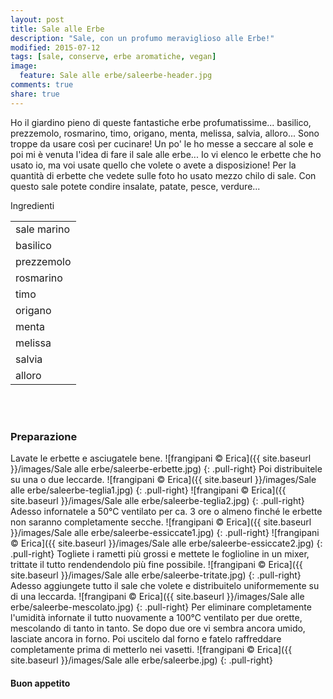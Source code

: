 ```yaml
---
layout: post
title: Sale alle Erbe
description: "Sale, con un profumo meraviglioso alle Erbe!"
modified: 2015-07-12
tags: [sale, conserve, erbe aromatiche, vegan]
image:
  feature: Sale alle erbe/saleerbe-header.jpg
comments: true
share: true
---
```


Ho il giardino pieno di queste fantastiche erbe profumatissime... basilico, prezzemolo, rosmarino, timo, origano, menta, melissa, salvia, alloro... Sono troppe da usare così per cucinare! Un po' le ho messe a seccare al sole e poi mi è venuta l'idea di fare il sale alle erbe... Io vi elenco le erbette che ho usato io, ma voi usate quello che volete o avete a disposizione! Per la quantità di erbette che vedete sulle foto ho usato mezzo chilo di sale. Con questo sale potete condire insalate, patate, pesce, verdure...


<div class="ingredients">
  <div class="ingredients-title">Ingredienti</div>
  <table>
    <tbody>
      <tr>
        <td>sale marino</td>
      </tr>
      <tr>      
        <td>basilico</td>
      </tr>
      <tr>      
        <td>prezzemolo</td>
      </tr>
      <tr>
        <td>rosmarino</td>
      </tr>
      <tr>
        <td>timo</td>
      </tr>
      <tr>
        <td>origano</td>
      </tr>      
      <tr>
        <td>menta</td>
      </tr>
      <tr>      
        <td>melissa</td>
      </tr>
      <tr>      
        <td>salvia</td> 
      </tr>
      <tr>      
        <td>alloro</td>   
      </tr>
    </tbody>
  </table>
  <br></br>
</div>


<h3>
  <font color="grey">
    <i class="icon-cogs"></i>
  </font> Preparazione
</h3>

Lavate le erbette e asciugatele bene.
![frangipani © Erica]({{ site.baseurl }}/images/Sale alle erbe/saleerbe-erbette.jpg)
{: .pull-right}
Poi distribuitele su una o due leccarde.
![frangipani © Erica]({{ site.baseurl }}/images/Sale alle erbe/saleerbe-teglia1.jpg)
{: .pull-right}
![frangipani © Erica]({{ site.baseurl }}/images/Sale alle erbe/saleerbe-teglia2.jpg)
{: .pull-right}
Adesso infornatele a 50°C ventilato per ca. 3 ore o almeno finché le erbette non saranno completamente secche.
![frangipani © Erica]({{ site.baseurl }}/images/Sale alle erbe/saleerbe-essiccate1.jpg)
{: .pull-right}
![frangipani © Erica]({{ site.baseurl }}/images/Sale alle erbe/saleerbe-essiccate2.jpg)
{: .pull-right}
Togliete i rametti più grossi e mettete le foglioline in un mixer, trittate il tutto rendendendolo più fine possibile.
![frangipani © Erica]({{ site.baseurl }}/images/Sale alle erbe/saleerbe-tritate.jpg)
{: .pull-right}
Adesso aggiungete tutto il sale che volete e distribuitelo uniformemente su di una leccarda.
![frangipani © Erica]({{ site.baseurl }}/images/Sale alle erbe/saleerbe-mescolato.jpg)
{: .pull-right}
Per eliminare completamente l'umidità infornate il tutto nuovamente a 100°C ventilato per due orette, mescolando di tanto in tanto. Se dopo due ore vi sembra ancora umido, lasciate ancora in forno. Poi uscitelo dal forno e fatelo raffreddare completamente prima di metterlo nei vasetti.
![frangipani © Erica]({{ site.baseurl }}/images/Sale alle erbe/saleerbe.jpg)
{: .pull-right}

<h4>Buon appetito
  <font color="red">
    <i class="icon-smile"></i>
  </font>
</h4>
